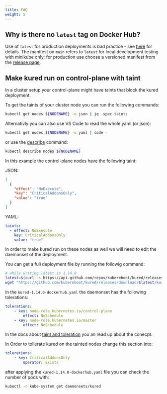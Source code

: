 ```yaml
---
title: FAQ
weight: 5
---
```


## Why is there no `latest` tag on Docker Hub?

Use of `latest` for production deployments is bad practice - see
[here](https://kubernetes.io/docs/concepts/configuration/overview) for
details. The manifest on `main` refers to `latest` for local
development testing with minikube only; for production use choose a
versioned manifest from the [release page](https://github.com/kubereboot/kured/releases/).

## Make kured run on control-plane with taint

In a cluster setup your control-plane might have taints that block the kured deployment.

To get the taints of your cluster node you can run the following commands:

```bash
kubectl get nodes ${NODENAME} -o json | jq .spec.taints
```

Alternativly you can also use VS Code to read the whole yaml (or json):

```bash
kubectl get nodes ${NODENAME} -o yaml | code -
```

or use the [describe](https://kubernetes.io/docs/reference/generated/kubectl/kubectl-commands#describe) command:

```bash
kubectl describe nodes ${NODENAME}
```

In this example the control-plane nodes have the following taint:

JSON:

```json
[
  {
    "effect": "NoExecute",
    "key": "CriticalAddonsOnly",
    "value": "true"
  }
]
```

YAML:

```yaml
taints:
  - effect: NoExecute
    key: CriticalAddonsOnly
    value: "true"
```

In order to make kured run on these nodes as well we will need to edit the daemonset of the deployment.

You can get a full deployment file by running the followig command:

```bash
# while writing latest is 1.14.0
latest=$(curl -s https://api.github.com/repos/kubereboot/kured/releases | jq -r '.[0].tag_name')
wget "https://github.com/kubereboot/kured/releases/download/$latest/kured-$latest-dockerhub.yaml"
```

In the `kured-1.14.0-dockerhub.yaml` the daemonset has the following tolerations:

```yaml
tolerations:
    - key: node-role.kubernetes.io/control-plane
        effect: NoSchedule
    - key: node-role.kubernetes.io/master
        effect: NoSchedule
```

In the docs about [taint and toleration](https://kubernetes.io/docs/concepts/scheduling-eviction/taint-and-toleration/) you an read up about the conecpt.

In Order to tollerate kured on the tainted nodes change this section into:

```yaml
tolerations:
    - key: CriticalAddonsOnly
        operator: Exists
```

after applying the `kured-1.14.0-dockerhub.yaml` file you can check the number of pods with:

```bash
kubectl -n kube-system get daemonsets/kured
```
